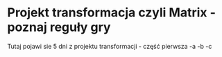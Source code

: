 # Projekt transformacja czyli Matrix - poznaj reguły gry

Tutaj pojawi sie 5 dni z projektu transformacji - część pierwsza
-a
-b
-c
